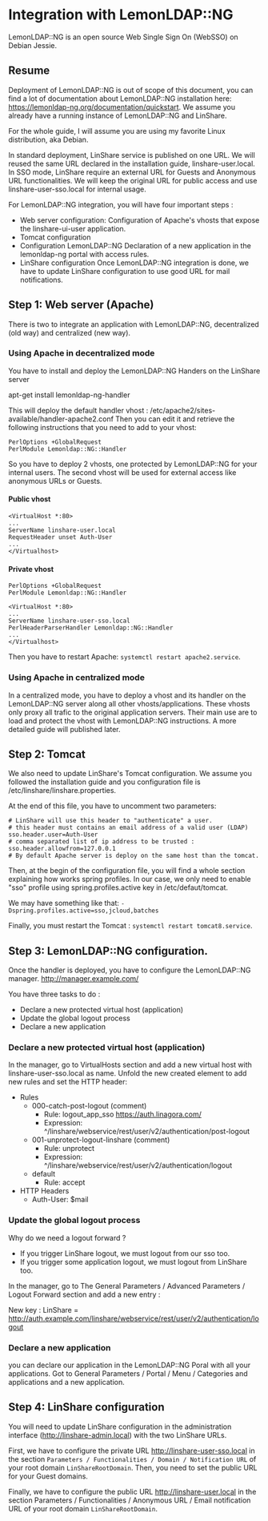 # Integration with LemonLDAP::NG

LemonLDAP::NG is an open source Web Single Sign On (WebSSO) on Debian Jessie.


## Resume


Deployment of LemonLDAP::NG is out of scope of this document, you can find a
lot of documentation about LemonLDAP::NG installation here: https://lemonldap-ng.org/documentation/quickstart.
We assume you already have a running instance of LemonLDAP::NG and LinShare.

For the whole guide, I will assume you are using my favorite Linux distribution, aka Debian.

In standard deployment, LinShare service is published on one URL. We will
reused the same URL declared in the installation guide, linshare-user.local.
In SSO mode, LinShare require an external URL for Guests and Anonymous URL
functionalities. We will keep the original URL for public access and use
linshare-user-sso.local for internal usage.


For LemonLDAP::NG integration, you will have four important steps :
 * Web server configuration:
    Configuration of Apache's vhosts that expose the linshare-ui-user
application.
 * Tomcat configuration
 * Configuration LemonLDAP::NG
    Declaration of a new application in the lemonldap-ng portal with access
rules.
 * LinShare configuration
Once LemonLDAP::NG integration is done, we have to update LinShare configuration
to use good URL for mail notifications.



## Step 1: Web server (Apache)

There is two to integrate an application with LemonLDAP::NG, decentralized (old
way) and centralized (new way).


### Using Apache in decentralized mode

You have to install and deploy the LemonLDAP::NG Handers on the LinShare server

apt-get install lemonldap-ng-handler

This will deploy the default handler vhost : /etc/apache2/sites-available/handler-apache2.conf
Then you can edit it and retrieve the following instructions that you need to
add to your vhost:

```
PerlOptions +GlobalRequest
PerlModule Lemonldap::NG::Handler
```

So you have to deploy 2 vhosts, one protected by LemonLDAP::NG for your internal
users. The second vhost will be used for external access like anonymous URLs or
Guests.

#### Public vhost
```
<VirtualHost *:80>
...
ServerName linshare-user.local
RequestHeader unset Auth-User
...
</Virtualhost>
```

#### Private vhost
```
PerlOptions +GlobalRequest
PerlModule Lemonldap::NG::Handler

<VirtualHost *:80>
...
ServerName linshare-user-sso.local
PerlHeaderParserHandler Lemonldap::NG::Handler
...
</Virtualhost>
```

Then you have to restart Apache: `systemctl restart apache2.service`.


### Using Apache in centralized mode

In a centralized mode, you have to deploy a vhost and its handler on the
LemonLDAP::NG server along all other vhosts/applications. These vhosts only
proxy all trafic to the original application servers. Their main use are to load
and protect the vhost with LemonLDAP::NG instructions. A more detailed guide
will published later.


## Step 2: Tomcat

We also need to update LinShare's Tomcat configuration. We assume you followed
the installation guide and you configuration file is
/etc/linshare/linshare.properties.

At the end of this file, you have to uncomment two parameters:

```
# LinShare will use this header to "authenticate" a user.
# this header must contains an email address of a valid user (LDAP)
sso.header.user=Auth-User
# comma separated list of ip address to be trusted :
sso.header.allowfrom=127.0.0.1
# By default Apache server is deploy on the same host than the tomcat.
```

Then, at the begin of the configuration file, you will find a whole section
explaining how works spring profiles. In our case, we only need to enable "sso"
profile using spring.profiles.active key in /etc/defaut/tomcat.

We may have something like that:
`-Dspring.profiles.active=sso,jcloud,batches`

Finally, you must restart the Tomcat : `systemctl restart tomcat8.service`.


## Step 3: LemonLDAP::NG configuration.

Once the handler is deployed, you have to configure the LemonLDAP::NG manager.
http://manager.example.com/

You have three tasks to do :
* Declare a new protected virtual host (application)
* Update the global logout process
* Declare a new application

### Declare a new protected virtual host (application)

In the manager, go to VirtualHosts section and add a new virtual host with
linshare-user-sso.local as name. Unfold the new created element to add
new rules and set the HTTP header:
  * Rules
    * 000-catch-post-logout (comment)
      * Rule: logout_app_sso https://auth.linagora.com/
      * Expression: ^/linshare/webservice/rest/user/v2/authentication/post-logout
    * 001-unprotect-logout-linshare (comment)
      * Rule: unprotect
      * Expression: ^/linshare/webservice/rest/user/v2/authentication/logout
    * default
      * Rule: accept
  * HTTP Headers
    * Auth-User: $mail

### Update the global logout process

Why do we need a logout forward ?
* If you trigger LinShare logout, we must logout from our sso too.
* If you trigger some application logout, we must logout from LinShare too.

In the manager, go to The General Parameters / Advanced Parameters / Logout Forward section and add a new entry :

New key : LinShare = http://auth.example.com/linshare/webservice/rest/user/v2/authentication/logout


### Declare a new application

you can declare our application in the LemonLDAP::NG Poral with all your
applications. Got to General Parameters / Portal / Menu / Categories and applications and a new application.


## Step 4: LinShare configuration

You will need to update LinShare configuration in the administration interface
(http://linshare-admin.local) with the two LinShare URLs.

First, we have to configure the private URL http://linshare-user-sso.local in the section
`Parameters / Functionalities / Domain / Notification URL` of your root domain `LinShareRootDomain`.
Then, you need to set the public URL for your Guest domains.

Finally, we have to configure the public URL http://linshare-user.local in the section
 Parameters / Functionalities / Anonymous URL / Email notification URL
of your root domain `LinShareRootDomain`.
